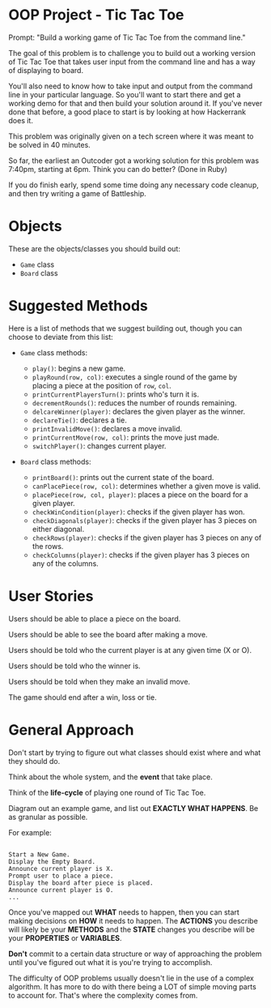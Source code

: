 # OOP Project - Tic Tac Toe

Prompt: "Build a working game of Tic Tac Toe from the command line."

The goal of this problem is to challenge you to build out a working version of Tic Tac Toe that takes user input from the command line and has a way of displaying to board.

You'll also need to know how to take input and output from the command line in your particular language. So you'll want to start there and get a working demo for that and then build your solution around it. If you've never done that before, a good place to start is by looking at how Hackerrank does it.

This problem was originally given on a tech screen where it was meant to be solved in 40 minutes.

So far, the earliest an Outcoder got a working solution for this problem was 7:40pm, starting at 6pm. Think you can do better? (Done in Ruby)

If you do finish early, spend some time doing any necessary code cleanup, and then try writing a game of Battleship.

# Objects

These are the objects/classes you should build out:

* `Game` class
* `Board` class

# Suggested Methods

Here is a list of methods that we suggest building out, though you can choose to deviate from this list:

* `Game` class methods:
  * `play()`: begins a new game.
  * `playRound(row, col)`: executes a single round of the game by placing a piece at the position of `row`, `col`.
  * `printCurrentPlayersTurn()`: prints who's turn it is.
  * `decrementRounds()`: reduces the number of rounds remaining.
  * `delcareWinner(player)`: declares the given player as the winner.
  * `declareTie()`: declares a tie.
  * `printInvalidMove()`: declares a move invalid.
  * `printCurrentMove(row, col)`: prints the move just made.
  * `switchPlayer()`: changes current player.

* `Board` class methods:
  * `printBoard()`: prints out the current state of the board.
  * `canPlacePiece(row, col)`: determines whether a given move is valid.
  * `placePiece(row, col, player)`: places a piece on the board for a given player.
  * `checkWinCondition(player)`: checks if the given player has won.
  * `checkDiagonals(player)`: checks if the given player has 3 pieces on either diagonal.
  * `checkRows(player)`: checks if the given player has 3 pieces on any of the rows.
  * `checkColumns(player)`: checks if the given player has 3 pieces on any of the columns.

# User Stories

Users should be able to place a piece on the board.

Users should be able to see the board after making a move.

Users should be told who the current player is at any given time (X or O).

Users should be told who the winner is.

Users should be told when they make an invalid move.

The game should end after a win, loss or tie.


# General Approach

Don't start by trying to figure out what classes should exist where and what they should do.

Think about the whole system, and the **event** that take place.

Think of the **life-cycle** of playing one round of Tic Tac Toe.

Diagram out an example game, and list out **EXACTLY WHAT HAPPENS**. Be as granular as possible.

For example:

```

Start a New Game.
Display the Empty Board.
Announce current player is X.
Prompt user to place a piece.
Display the board after piece is placed.
Announce current player is O.
...

```

Once you've mapped out **WHAT** needs to happen, then you can start making decisions on **HOW** it needs to happen. The **ACTIONS** you describe will likely be your **METHODS** and the **STATE** changes you describe will be your **PROPERTIES** or **VARIABLES**.

**Don't** commit to a certain data structure or way of approaching the problem until you've figured out what it is you're trying to accomplish.

The difficulty of OOP problems usually doesn't lie in the use of a complex algorithm. It has more to do with there being a LOT of simple moving parts to account for. That's where the complexity comes from.
